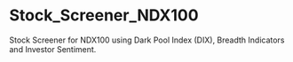 # Stock_Screener_NDX100

Stock Screener for NDX100 using Dark Pool Index (DIX), Breadth Indicators and Investor Sentiment.
